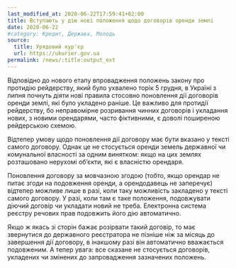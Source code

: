```yaml
---
last_modified_at: 2020-06-22T17:59:41+02:00
title: Вступають у дію нові положення щодо договорів оренди землі
date: 2020-06-22
#category: Кредит, Держава, Молодь
source:
  title: Урядовий кур'єр
  url: https://ukurier.gov.ua
permalink: /news/:title:output_ext
---
```


Відповідно до нового етапу впровадження положень закону про протидію рейдерству, який було ухвалено торік 5 грудня, в Україні з липня почнуть діяти нові правила стосовно поновлення дії договорів оренди землі, які було укладено раніше. Це важливо для протидії рейдерству, бо неправомірне розривання чинних договорів і укладання нових, з новими орендарями, часто фіктивними, є доволі поширеною рейдерською схемою.

Відтепер умову щодо поновлення дії договору має бути вказано у тексті самого договору. Однак це не стосується оренди земель державної чи комунальної власності за одним винятком: якщо на цих землях розташовано нерухомі об’єкти, які є власністю орендаря.

Поновлення договору за мовчазною згодою (тобто, якщо орендар не питає згоди на подовження оренди, а орендодавець не заперечує) відтепер можливе лише в разі, коли таку можливість закладено у тексті самого договору. У разі, коли там є таке положення, подовжувати діючий договір чи укладати новий не треба. Електронна система реєстру речових прав подовжить його дію автоматично.

Якщо ж якась зі сторін бажає розірвати такий договір, то має звернутися до державного реєстратора не пізніше ніж за місяць до завершення дії договору, в інакшому разі він автоматично вважається подовженим. А тепер увага: все сказане не стосується договорів, укладених чи змінених до запровадження зазначених положень.

